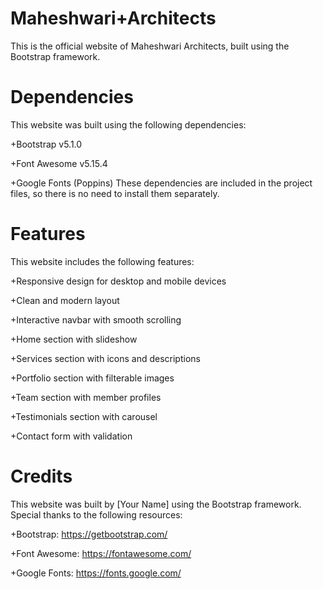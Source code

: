 # Maheshwari+Architects
This is the official website of Maheshwari Architects, built using the Bootstrap framework.

# Dependencies
This website was built using the following dependencies:

+Bootstrap v5.1.0

+Font Awesome v5.15.4

+Google Fonts (Poppins)
These dependencies are included in the project files, so there is no need to install them separately.

# Features
This website includes the following features:

+Responsive design for desktop and mobile devices

+Clean and modern layout

+Interactive navbar with smooth scrolling

+Home section with slideshow

+Services section with icons and descriptions

+Portfolio section with filterable images

+Team section with member profiles

+Testimonials section with carousel

+Contact form with validation

# Credits
This website was built by [Your Name] using the Bootstrap framework. Special thanks to the following resources:

+Bootstrap: https://getbootstrap.com/

+Font Awesome: https://fontawesome.com/

+Google Fonts: https://fonts.google.com/
